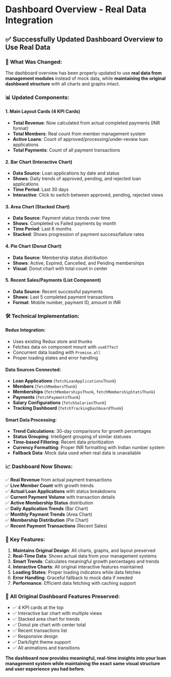 # Dashboard Overview - Real Data Integration

## ✅ Successfully Updated Dashboard Overview to Use Real Data

### 🔄 **What Was Changed:**

The dashboard overview has been properly updated to use **real data from management modules** instead of mock data, while **maintaining the original dashboard structure** with all charts and graphs intact.

### 📊 **Updated Components:**

#### 1. **Main Layout Cards (4 KPI Cards)**
- **Total Revenue**: Now calculated from actual completed payments (INR format)
- **Total Members**: Real count from member management system
- **Active Loans**: Count of approved/processing/under-review loan applications  
- **Total Payments**: Count of all payment transactions

#### 2. **Bar Chart** (Interactive Chart)
- **Data Source**: Loan applications by date and status
- **Shows**: Daily trends of approved, pending, and rejected loan applications
- **Time Period**: Last 30 days
- **Interactive**: Click to switch between approved, pending, rejected views

#### 3. **Area Chart** (Stacked Chart) 
- **Data Source**: Payment status trends over time
- **Shows**: Completed vs Failed payments by month
- **Time Period**: Last 6 months
- **Stacked**: Shows progression of payment success/failure rates

#### 4. **Pie Chart** (Donut Chart)
- **Data Source**: Membership status distribution
- **Shows**: Active, Expired, Cancelled, and Pending memberships
- **Visual**: Donut chart with total count in center

#### 5. **Recent Sales/Payments** (List Component)
- **Data Source**: Recent successful payments
- **Shows**: Last 5 completed payment transactions
- **Format**: Mobile number, payment ID, amount in INR

### 🛠 **Technical Implementation:**

#### Redux Integration:
- Uses existing Redux store and thunks
- Fetches data on component mount with `useEffect`
- Concurrent data loading with `Promise.all`
- Proper loading states and error handling

#### Data Sources Connected:
- **Loan Applications** (`fetchLoanApplicationsThunk`)
- **Members** (`fetchMembersThunk`) 
- **Memberships** (`fetchMembershipsThunk`, `fetchMembershipStatsThunk`)
- **Payments** (`fetchPaymentsThunk`)
- **Salary Configurations** (`fetchSalariesThunk`)
- **Tracking Dashboard** (`fetchTrackingDashboardThunk`)

#### Smart Data Processing:
- **Trend Calculations**: 30-day comparisons for growth percentages
- **Status Grouping**: Intelligent grouping of similar statuses
- **Time-based Filtering**: Recent data prioritization
- **Currency Formatting**: Proper INR formatting with Indian number system
- **Fallback Data**: Mock data used when real data is unavailable

### 📈 **Dashboard Now Shows:**

✅ **Real Revenue** from actual payment transactions  
✅ **Live Member Count** with growth trends  
✅ **Actual Loan Applications** with status breakdowns  
✅ **Current Payment Volume** with transaction details  
✅ **Active Membership Status** distribution  
✅ **Daily Application Trends** (Bar Chart)  
✅ **Monthly Payment Trends** (Area Chart)  
✅ **Membership Distribution** (Pie Chart)  
✅ **Recent Payment Transactions** (Recent Sales)  

### 🎯 **Key Features:**

1. **Maintains Original Design**: All charts, graphs, and layout preserved
2. **Real-Time Data**: Shows actual data from your management systems
3. **Smart Trends**: Calculates meaningful growth percentages and trends
4. **Interactive Charts**: All original interactive features maintained
5. **Loading States**: Proper loading indicators while data fetches
6. **Error Handling**: Graceful fallback to mock data if needed
7. **Performance**: Efficient data fetching with caching support

### 🚀 **All Original Dashboard Features Preserved:**

- ✅ 4 KPI cards at the top
- ✅ Interactive bar chart with multiple views
- ✅ Stacked area chart for trends
- ✅ Donut pie chart with center total
- ✅ Recent transactions list
- ✅ Responsive design
- ✅ Dark/light theme support
- ✅ All animations and transitions

**The dashboard now provides meaningful, real-time insights into your loan management system while maintaining the exact same visual structure and user experience you had before.**